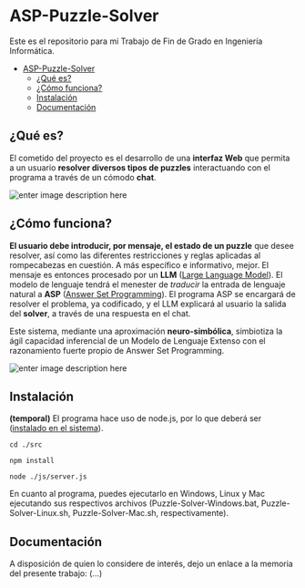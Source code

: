 # ASP-Puzzle-Solver

Este es el repositorio para mi Trabajo de Fin de Grado en Ingeniería Informática.  

- [ASP-Puzzle-Solver](#asp-puzzle-solver)
  * [¿Qué es?](#quées?)
  * [¿Cómo funciona?](#-¿cómo-funciona?)
  * [Instalación](#instalación)
  * [Documentación](#documentación)


## ¿Qué es?
El cometido del proyecto es el desarrollo de una **interfaz Web** que permita a un usuario **resolver diversos tipos de puzzles** interactuando con el programa a través de un cómodo **chat**.  

![enter image description here](https://cdn.kometia-static.com/blog/2017/11/06182228/chatbots.jpg)  

## ¿Cómo funciona?

**El usuario debe introducir, por mensaje, el estado de un puzzle** que desee resolver, así como las diferentes restricciones y reglas aplicadas al rompecabezas en cuestión. A más específico e informativo, mejor. El mensaje es entonces procesado por un **LLM** ([Large Language Model](https://en.wikipedia.org/wiki/Large_language_model)). El modelo de lenguaje tendrá el menester de *traducir* la entrada de lenguaje natural a **ASP** ([Answer Set Programming](https://en.wikipedia.org/wiki/Answer_set_programming)). El programa ASP se encargará de resolver el problema, ya codificado, y el LLM explicará al usuario la salida del **solver**, a través de una respuesta en el chat.  

Este sistema, mediante una aproximación **neuro-simbólica**, simbiotiza la ágil capacidad inferencial de un Modelo de Lenguaje Extenso con el razonamiento fuerte propio de Answer Set Programming.  

![enter image description here](https://cdn.reludi.com/media/post-images/types-of-puzzle-games.jpg)  

## Instalación

**(temporal)** El programa hace uso de node.js, por lo que deberá ser ([instalado en el sistema](https://developer.ibm.com/tutorials/learn-nodejs-installing-node-nvm-and-vscode/)).

    cd ./src
  
    npm install
  
    node ./js/server.js

En cuanto al programa, puedes ejecutarlo en Windows, Linux y Mac ejecutando sus respectivos archivos (Puzzle-Solver-Windows.bat, Puzzle-Solver-Linux.sh, Puzzle-Solver-Mac.sh, respectivamente).

## Documentación
A disposición de quien lo considere de interés, dejo un enlace a la memoria del presente trabajo: (...)  
